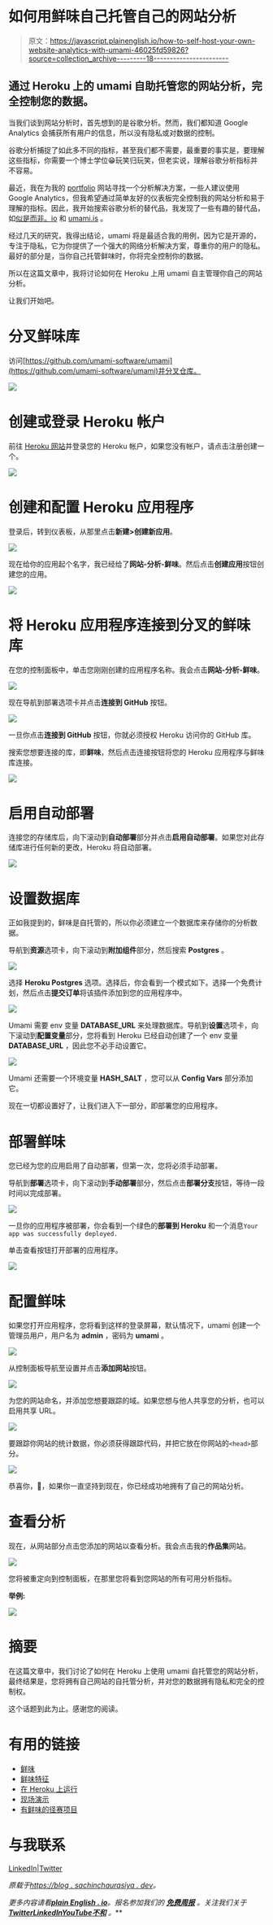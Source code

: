 # 如何用鲜味自己托管自己的网站分析

> 原文：<https://javascript.plainenglish.io/how-to-self-host-your-own-website-analytics-with-umami-46025fd59826?source=collection_archive---------18----------------------->

## 通过 Heroku 上的 umami 自助托管您的网站分析，完全控制您的数据。

当我们谈到网站分析时，首先想到的是谷歌分析。然而，我们都知道 Google Analytics 会捕获所有用户的信息，所以没有隐私或对数据的控制。

谷歌分析捕捉了如此多不同的指标，甚至我们都不需要，最重要的事实是，要理解这些指标，你需要一个博士学位😁玩笑归玩笑，但老实说，理解谷歌分析指标并不容易。

最近，我在为我的 [portfolio](https://sachinchaurasiya.dev) 网站寻找一个分析解决方案，一些人建议使用 Google Analytics，但我希望通过简单友好的仪表板完全控制我的网站分析和易于理解的指标。因此，我开始搜索谷歌分析的替代品，我发现了一些有趣的替代品，如[似是而非。io](https://plausible.io/) 和 [umami.is](https://umami.is/) 。

经过几天的研究，我得出结论，umami 将是最适合我的用例，因为它是开源的，专注于隐私，它为你提供了一个强大的网络分析解决方案，尊重你的用户的隐私。最好的部分是，当你自己托管鲜味时，你将完全控制你的数据。

所以在这篇文章中，我将讨论如何在 Heroku 上用 umami 自主管理你自己的网站分析。

让我们开始吧。

# 分叉鲜味库

访问[https://github.com/umami-software/umami](https://github.com/umami-software/umami)并分叉仓库。

![](img/76f9919dfebab438d160e35fcd375f60.png)

# 创建或登录 Heroku 帐户

前往 [Heroku 网站](https://id.heroku.com/login)并登录您的 Heroku 帐户，如果您没有帐户，请点击注册创建一个。

![](img/5835d81c8518f0d45fd9de8967260880.png)

# 创建和配置 Heroku 应用程序

登录后，转到仪表板，从那里点击**新建>创建新应用**。

![](img/b268a974a2619fcdc02ef45afd9cc06b.png)

现在给你的应用起个名字，我已经给了**网站-分析-鲜味**。然后点击**创建应用**按钮创建您的应用。

![](img/46c6c0d636e01177777f1c780f745d92.png)

# 将 Heroku 应用程序连接到分叉的鲜味库

在您的控制面板中，单击您刚刚创建的应用程序名称。我会点击**网站-分析-鲜味**。

![](img/d0fd5ec3c78604f175c7d48d40ec24d2.png)

现在导航到部署选项卡并点击**连接到 GitHub** 按钮。

![](img/823c86445b777c14ecfc0537921e344b.png)

一旦你点击**连接到 GitHub** 按钮，你就必须授权 Heroku 访问你的 GitHub 库。

搜索您想要连接的库，即**鲜味**，然后点击连接按钮将您的 Heroku 应用程序与鲜味库连接。

![](img/15604da409532e3f2640b2983dca465d.png)

# 启用自动部署

连接您的存储库后，向下滚动到**自动部署**部分并点击**启用自动部署**。如果您对此存储库进行任何新的更改，Heroku 将自动部署。

![](img/151535ee1bbe0dd38f2811d372a60f08.png)

# 设置数据库

正如我提到的，鲜味是自托管的，所以你必须建立一个数据库来存储你的分析数据。

导航到**资源**选项卡，向下滚动到**附加组件**部分，然后搜索 **Postgres** 。

![](img/64bddaf48f7cee3ba737e3b036f4a4cd.png)

选择 **Heroku Postgres** 选项。选择后，你会看到一个模式如下。选择一个免费计划，然后点击**提交订单**将该插件添加到您的应用程序中。

![](img/8002246e94851ff0ef1620a3f4f60035.png)

Umami 需要 env 变量 **DATABASE_URL** 来处理数据库。导航到**设置**选项卡，向下滚动到**配置变量**部分，您将看到 Heroku 已经自动创建了一个 env 变量 **DATABASE_URL** ，因此您不必手动设置它。

![](img/128406fbb9dba389c563f7042dea1791.png)

Umami 还需要一个环境变量 **HASH_SALT** ，您可以从 **Config Vars** 部分添加它。

现在一切都设置好了，让我们进入下一部分，即部署您的应用程序。

# 部署鲜味

您已经为您的应用启用了自动部署，但第一次，您将必须手动部署。

导航到**部署**选项卡，向下滚动到**手动部署**部分，然后点击**部署分支**按钮，等待一段时间以完成部署。

![](img/d9483b81a508579176391cd27bdc52ae.png)

一旦你的应用程序被部署，你会看到一个绿色的**部署到 Heroku** 和一个消息`Your app was successfully deployed.`

单击查看按钮打开部署的应用程序。

![](img/955e4dbc76b14a0d4a06108e7f80d3b2.png)

# 配置鲜味

如果您打开应用程序，您将看到这样的登录屏幕，默认情况下，umami 创建一个管理员用户，用户名为 **admin** ，密码为 **umami** 。

![](img/597a7f6e49b0c6cbdfa880973c4da477.png)

从控制面板导航至设置并点击**添加网站**按钮。

![](img/feedbdda416186240be96294cd0dff2e.png)

为您的网站命名，并添加您想要跟踪的域。如果您想与他人共享您的分析，也可以启用共享 URL。

![](img/89afe4bda922e9122bc33896260f85e2.png)

要跟踪你网站的统计数据，你必须获得跟踪代码，并把它放在你网站的`<head>`部分。

![](img/c8c5aef00c18248aaa8096d7fc686f3b.png)

恭喜你，🥳，如果你一直坚持到现在，你已经成功地拥有了自己的网站分析。

# 查看分析

现在，从网站部分点击您添加的网站以查看分析。我会点击我的**作品集**网站。

![](img/8f1321859ad7241b57ee998eea93d12c.png)

您将被重定向到控制面板，在那里您将看到您网站的所有可用分析指标。

**举例:**

![](img/4ea80b908e279cf2e2c120b46cac216c.png)

# 摘要

在这篇文章中，我们讨论了如何在 Heroku 上使用 umami 自托管您的网站分析，最终结果是，您将拥有自己网站的自托管分析，并对您的数据拥有隐私和完全的控制权。

这个话题到此为止。感谢您的阅读。

# 有用的链接

*   [鲜味](https://umami.is/)
*   [鲜味特征](https://umami.is/features)
*   [在 Heroku 上运行](https://umami.is/docs/running-on-heroku)
*   [现场演示](https://app.umami.is/share/8rmHaheU/umami.is)
*   [有鲜味的径赛项目](https://umami.is/docs/track-events)

# 与我联系

[LinkedIn](https://www.linkedin.com/in/sachin-chaurasiya)|[Twitter](https://twitter.com/sachindotcom)

*原载于*[*https://blog . sachinchaurasiya . dev*](https://blog.sachinchaurasiya.dev/how-to-self-host-your-own-website-analytics-with-umami)*。*

*更多内容请看*[***plain English . io***](https://plainenglish.io/)*。报名参加我们的* [***免费周报***](http://newsletter.plainenglish.io/) *。关注我们关于*[***Twitter***](https://twitter.com/inPlainEngHQ)[***LinkedIn***](https://www.linkedin.com/company/inplainenglish/)*[***YouTube***](https://www.youtube.com/channel/UCtipWUghju290NWcn8jhyAw)*[***不和***](https://discord.gg/GtDtUAvyhW) *。***